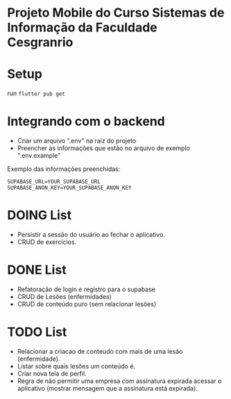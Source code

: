 # Projeto Mobile do Curso Sistemas de Informação da Faculdade Cesgranrio

# Setup

run `flutter pub get`

# Integrando com o backend

- Criar um arquivo ".env" na raiz do projeto
- Preencher as informações que estão no arquivo de exemplo ".env.example"

Exemplo das informações preenchidas:
```env
SUPABASE_URL=YOUR_SUPABASE_URL
SUPABASE_ANON_KEY=YOUR_SUPABASE_ANON_KEY
```

# DOING List
- Persistir a sessão do usuário ao fechar o aplicativo.
- CRUD de exercícios.

# DONE List
- Refatoração de login e registro para o supabase
- CRUD de Lesões (enfermidades)
- CRUD de conteúdo puro (sem relacionar lesões)

# TODO List
- Relacionar a criacao de conteudo com mais de uma lesão (enfermidade).
- Listar sobre quais lesões um conteúdo é.
- Criar nova tela de perfil.
- Regra de não permitir uma empresa com assinatura expirada acessar o aplicativo (mostrar mensagem que a assinatura está expirada).
